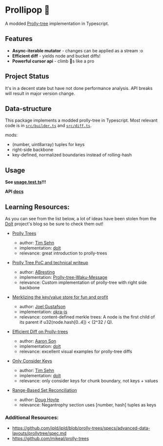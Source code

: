 # Prollipop 🍭

A modded [Prolly-tree](https://www.dolthub.com/blog/2024-03-03-prolly-trees/) implementation in Typescript.

## Features

- **Async-iterable mutator** - changes can be applied as a stream :o
- **Efficient diff** - yields node and bucket diffs!
- **Powerful cursor api** - climb 🌳s like a pro

## Project Status

It's in a decent state but have not done performance analysis. API breaks will result in major version change.

## Data-structure

This package implements a modded prolly-tree in Typescript. Most relevant code is in [`src/builder.ts`](https://github.com/tabcat/prollipop/src/builder.ts) and [`src/diff.ts`](https://github.com/tabcat/prollipop/src/diff.ts).

mods:

- (number, uint8array) tuples for keys
- right-side backbone
- key-defined, normalized boundaries instead of rolling-hash

## Usage

**See [usage.test.ts](https://github.com/tabcat/prollipop/test/usage.test.ts)!!!**

**API [docs](https://tabcat.github.io/prollipop/)**

## Learning Resources:

As you can see from the list below, a lot of ideas have been stolen from the [Dolt](https://www.dolthub.com/) project's blog so be sure to check them out!

- [Prolly Trees](https://www.dolthub.com/blog/2024-03-03-prolly-trees/)
  - author: [Tim Sehn](https://github.com/timsehn)
  - implementation: [dolt](https://github.com/dolthub/dolt)
  - relevance: great introduction to prolly-trees

- [Prolly Tree PoC and technical writeup](https://github.com/waku-org/research/issues/78)
  - author: [ABresting](https://github.com/ABresting)
  - implementation: [Prolly-tree-Waku-Message](https://github.com/ABresting/Prolly-Tree-Waku-Message)
  - relevance: Custom implementation of prolly-tree with right side backbone

- [Merklizing the key/value store for fun and profit](https://joelgustafson.com/posts/2023-05-04/merklizing-the-key-value-store-for-fun-and-profit)
  - author: [Joel Gustafson](https://joelgustafson.com/)
  - implementation: [okra-js](https://github.com/canvasxyz/okra-js/tree/main/packages/okra)
  - relevance: content-defined merkle trees: A node is the first child of its parent if u32(node.hash[0..4]) < (2^32 / Q).

- [Efficient Diff on Prolly-trees](https://www.dolthub.com/blog/2020-06-16-efficient-diff-on-prolly-trees/)
  - author: [Aaron Son](https://github.com/reltuk)
  - implementation: [dolt](https://github.com/dolthub/dolt)
  - relevance: excellent visual examples for prolly-tree diffs

- [Only Consider Keys](https://docs.dolthub.com/architecture/storage-engine/prolly-tree#only-consider-keys)
  - author: [Tim Sehn](https://github.com/timsehn)
  - implementation: [dolt](https://github.com/dolthub/dolt)
  - relevance: only consider keys for chunk boundary, not keys + values

- [Range-Based Set Reconciliation](https://logperiodic.com/rbsr.html)
  - author: [Doug Hoyte](https://hoytech.com/about)
  - relevance: Negantrophy section uses [number, hash] tuples as keys

### Additional Resources:

- https://github.com/ipld/ipld/blob/prolly-trees/specs/advanced-data-layouts/prollytree/spec.md
- https://github.com/mikeal/prolly-trees



